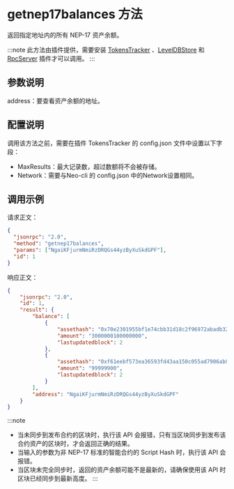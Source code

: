 # getnep17balances 方法

返回指定地址内的所有 NEP-17 资产余额。

:::note
此方法由插件提供，需要安装 [TokensTracker](https://github.com/neo-project/neo-modules/releases) 、[LevelDBStore](https://github.com/neo-project/neo-modules/releases) 和 [RpcServer](https://github.com/neo-project/neo-modules/releases) 插件才可以调用。
:::

## 参数说明

address：要查看资产余额的地址。

## 配置说明
调用该方法之前，需要在插件 TokensTracker 的 config.json 文件中设置以下字段：

- MaxResults：最大记录数，超过数额将不会被存储。
- Network：需要与Neo-cli 的 config.json 中的Network设置相同。

## 调用示例

请求正文：

```json
{
  "jsonrpc": "2.0",
  "method": "getnep17balances",
  "params": ["NgaiKFjurmNmiRzDRQGs44yzByXuSkdGPF"],
  "id": 1
}
```

响应正文：

```json
{
    "jsonrpc": "2.0",
    "id": 1,
    "result": {
        "balance": [
            {
                "assethash": "0x70e2301955bf1e74cbb31d18c2f96972abadb328",
                "amount": "3000000100000000",
                "lastupdatedblock": 2
            },
            {
                "assethash": "0xf61eebf573ea36593fd43aa150c055ad7906ab83",
                "amount": "99999900",
                "lastupdatedblock": 2
            }
        ],
        "address": "NgaiKFjurmNmiRzDRQGs44yzByXuSkdGPF"
    }
}
```

:::note
- 当未同步到发布合约的区块时，执行该 API 会报错，只有当区块同步到发布该合约资产的区块时，才会返回正确的结果。
- 当输入的参数为非 NEP-17 标准的智能合约的 Script Hash 时，执行该 API 会报错。
- 当区块未完全同步时，返回的资产余额可能不是最新的，请确保使用该 API 时区块已经同步到最新高度。
:::
